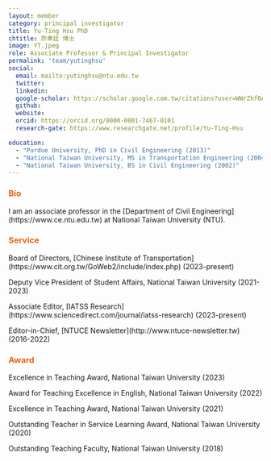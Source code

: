 ```yaml
---
layout: member
category: principal investigator
title: Yu-Ting Hsu PhD
chtitle: 許聿廷 博士
image: YT.jpeg
role: Associate Professor & Principal Investigator
permalink: 'team/yutinghsu'
social:
  email: mailto:yutinghsu@ntu.edu.tw
  twitter:
  linkedin: 
  google-scholar: https://scholar.google.com.tw/citations?user=WWrZhf0AAAAJ&hl=zh-TW
  github:
  website:
  orcid: https://orcid.org/0000-0001-7467-0101
  research-gate: https://www.researchgate.net/profile/Yu-Ting-Hsu

education:
  - "Purdue University, PhD in Civil Engineering (2013)"
  - "National Taiwan University, MS in Transportation Engineering (2004)"
  - "National Taiwan University, BS in Civil Engineering (2002)"
---
```


<h3 style="color: #e36414;">Bio</h3>
I am an associate professor in the [Department of Civil Engineering](https://www.ce.ntu.edu.tw) at National Taiwan University (NTU).

<h3 style="color: #e36414;">Service</h3>
<p>Board of Directors, [Chinese Institute of Transportation](https://www.cit.org.tw/GoWeb2/include/index.php) (2023-present)</p>
<p>Deputy Vice President of Student Affairs, National Taiwan University (2021-2023)</p>
<p>Associate Editor, [IATSS Research](https://www.sciencedirect.com/journal/iatss-research) (2023-present)</p>
<p>Editor-in-Chief, [NTUCE Newsletter](http://www.ntuce-newsletter.tw) (2016-2022)</p>

<h3 style="color: #e36414;">Award</h3>
<p>Excellence in Teaching Award, National Taiwan University (2023)</p>
<p>Award for Teaching Excellence in English, National Taiwan University (2022)</p>
<p>Excellence in Teaching Award, National Taiwan University (2021)</p>
<p>Outstanding Teacher in Service Learning Award, National Taiwan University (2020)</p>
<p>Outstanding Teaching Faculty, National Taiwan University (2018)</p>


